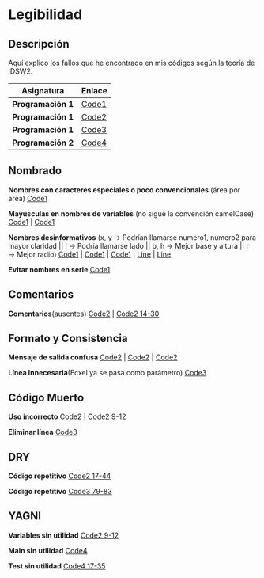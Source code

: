 # Legibilidad

## Descripción
Aquí explico los fallos que he encontrado en mis códigos según la teoría de IDSW2.

| Asignatura       | Enlace |
|------------------|--------|
| **Programación 1** | [Code1](https://github.com/DavidGarciaCosta/prg1-22-23/blob/main/retos/entregas/davidGarcia/adivinar/Entrega2.java) |
| **Programación 1**          | [Code2](https://github.com/DavidGarciaCosta/PRG1-22-23-ExamenParcial/blob/main/entregas/garciaDavid/CarreraDeCamellosdavid.java) |
| **Programación 1**          | [Code3](https://github.com/DavidGarciaCosta/PRG1-22-23-ExamenExtraordinario/blob/main/garciaDavid/VisiCalc.java) |
| **Programación 2**          | [Code4](https://github.com/DavidGarciaCosta/progra2-22-23/tree/main/ejercicios/entregas/davidGarcia/EX000-PooIntroduccion/src) |

## Nombrado

**Nombres con caracteres especiales o poco convencionales** (área por area) [Code1](https://github.com/DavidGarciaCosta/prg1-22-23/blob/365b4b64c858de91ff012acbd813fdefd62fb138/retos/entregas/davidGarcia/adivinar/Entrega2.java#L16)

**Mayúsculas en nombres de variables** (no sigue la convención camelCase) [Code1](https://github.com/DavidGarciaCosta/prg1-22-23/blob/365b4b64c858de91ff012acbd813fdefd62fb138/retos/entregas/davidGarcia/adivinar/Entrega2.java#L25) | [Code1](https://github.com/DavidGarciaCosta/prg1-22-23/blob/365b4b64c858de91ff012acbd813fdefd62fb138/retos/entregas/davidGarcia/adivinar/Entrega2.java#L32)

**Nombres desinformativos** (x, y → Podrían llamarse numero1, numero2 para mayor claridad || l → Podría llamarse lado || b, h → Mejor base y altura || r → Mejor radio) [Code1](https://github.com/DavidGarciaCosta/prg1-22-23/blob/365b4b64c858de91ff012acbd813fdefd62fb138/retos/entregas/davidGarcia/adivinar/Entrega2.java#L9) | [Code1](https://github.com/DavidGarciaCosta/prg1-22-23/blob/365b4b64c858de91ff012acbd813fdefd62fb138/retos/entregas/davidGarcia/adivinar/Entrega2.java#L17) | [Code1](https://github.com/DavidGarciaCosta/prg1-22-23/blob/365b4b64c858de91ff012acbd813fdefd62fb138/retos/entregas/davidGarcia/adivinar/Entrega2.java#L23) | [Line](https://github.com/DavidGarciaCosta/prg1-22-23/blob/365b4b64c858de91ff012acbd813fdefd62fb138/retos/entregas/davidGarcia/adivinar/Entrega2.java#L24) | [Line](https://github.com/DavidGarciaCosta/prg1-22-23/blob/365b4b64c858de91ff012acbd813fdefd62fb138/retos/entregas/davidGarcia/adivinar/Entrega2.java#L30)

**Evitar nombres en serie** [Code1](https://github.com/DavidGarciaCosta/prg1-22-23/blob/365b4b64c858de91ff012acbd813fdefd62fb138/retos/entregas/davidGarcia/adivinar/Entrega2.java#L46)

## Comentarios

**Comentarios**(ausentes) [Code2](https://github.com/DavidGarciaCosta/PRG1-22-23-ExamenParcial/blob/44e7e7c1217a9f49065cddfe440bb96008c30852/entregas/garciaDavid/CarreraDeCamellosdavid.java#L15) | [Code2 14-30](https://github.com/DavidGarciaCosta/PRG1-22-23-ExamenParcial/blob/44e7e7c1217a9f49065cddfe440bb96008c30852/entregas/garciaDavid/CarreraDeCamellosdavid.java#L17)

## Formato y Consistencia 

**Mensaje de salida confusa** [Code2](https://github.com/DavidGarciaCosta/PRG1-22-23-ExamenParcial/blob/44e7e7c1217a9f49065cddfe440bb96008c30852/entregas/garciaDavid/CarreraDeCamellosdavid.java#L13) | [Code2](https://github.com/DavidGarciaCosta/PRG1-22-23-ExamenParcial/blob/44e7e7c1217a9f49065cddfe440bb96008c30852/entregas/garciaDavid/CarreraDeCamellosdavid.java#L45) | [Code2](https://github.com/DavidGarciaCosta/PRG1-22-23-ExamenParcial/blob/44e7e7c1217a9f49065cddfe440bb96008c30852/entregas/garciaDavid/CarreraDeCamellosdavid.java#L46)

**Línea Innecesaria**(Ecxel ya se pasa como parámetro) [Code3](https://github.com/DavidGarciaCosta/PRG1-22-23-ExamenExtraordinario/blob/8e999f8ea5442e3857fe7cf2a5b393e9b176e649/garciaDavid/VisiCalc.java#L86)

## Código Muerto 

**Uso incorrecto** [Code2](https://github.com/DavidGarciaCosta/PRG1-22-23-ExamenParcial/blob/44e7e7c1217a9f49065cddfe440bb96008c30852/entregas/garciaDavid/CarreraDeCamellosdavid.java#L5) | [Code2 9-12](https://github.com/DavidGarciaCosta/PRG1-22-23-ExamenParcial/blob/44e7e7c1217a9f49065cddfe440bb96008c30852/entregas/garciaDavid/CarreraDeCamellosdavid.java#L9)

**Eliminar línea** [Code3](https://github.com/DavidGarciaCosta/PRG1-22-23-ExamenExtraordinario/blob/8e999f8ea5442e3857fe7cf2a5b393e9b176e649/garciaDavid/VisiCalc.java#L86)

## DRY

**Código repetitivo** [Code2 17-44](https://github.com/DavidGarciaCosta/PRG1-22-23-ExamenParcial/blob/44e7e7c1217a9f49065cddfe440bb96008c30852/entregas/garciaDavid/CarreraDeCamellosdavid.java#L17)

**Código repetitivo** [Code3 79-83](https://github.com/DavidGarciaCosta/PRG1-22-23-ExamenExtraordinario/blob/8e999f8ea5442e3857fe7cf2a5b393e9b176e649/garciaDavid/VisiCalc.java#L79)

## YAGNI

**Variables sin utilidad** [Code2 9-12](https://github.com/DavidGarciaCosta/PRG1-22-23-ExamenParcial/blob/44e7e7c1217a9f49065cddfe440bb96008c30852/entregas/garciaDavid/CarreraDeCamellosdavid.java#L9)

**Main sin utilidad** [Code4](https://github.com/DavidGarciaCosta/progra2-22-23/blob/main/ejercicios/entregas/davidGarcia/EX000-PooIntroduccion/src/Main.java)

**Test sin utilidad** [Code4 17-35](https://github.com/DavidGarciaCosta/progra2-22-23/blob/e05244509481f4a6dfd344b11fab1c0d648fe0c8/ejercicios/entregas/davidGarcia/EX000-PooIntroduccion/src/BankAccountTest.java#L17)
